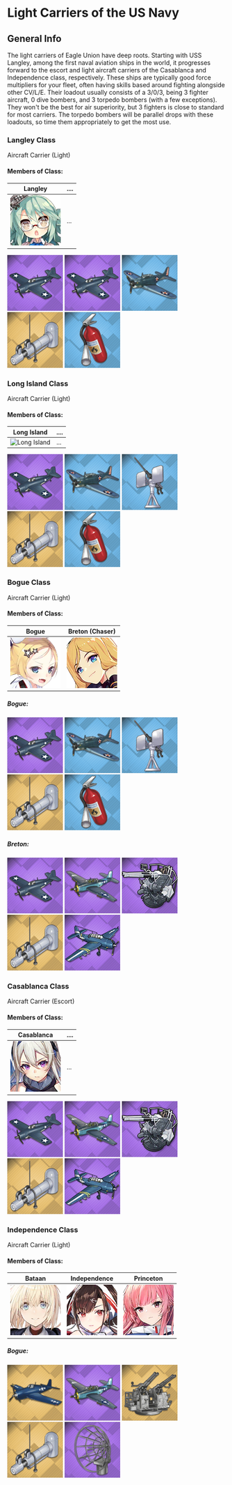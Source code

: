 # Light Carriers of the US Navy

## General Info

The light carriers of Eagle Union have deep roots. Starting with USS Langley, among the first naval aviation ships in the world, it progresses forward to the escort and light aircraft carriers of the Casablanca and Independence class, respectively. These ships are typically good force multipliers for your fleet, often having skills based around fighting alongside other CV/L/E. Their loadout usually consists of a 3/0/3, being 3 fighter aircraft, 0 dive bombers, and 3 torpedo bombers (with a few exceptions). They won't be the best for air superiority, but 3 fighters is close to standard for most carriers. The torpedo bombers will be parallel drops with these loadouts, so time them appropriately to get the most use.

### Langley Class

Aircraft Carrier (Light)

#### Members of Class: <br/>
Langley | ....
| ----- | ----- |
![Langley](/Icons/Ship/EagleUnion/Langley.png) |      ...        <br/>

![F4F](/Icons/Equipment/Aircraft/Fighter/F4FWildcat.png)
![F4F](/Icons/Equipment/Aircraft/Fighter/F4FWildcat.png)
![SBD3](/Icons/Equipment/Aircraft/Bomber/SBD-3Dauntless.png)
![SteamCatapult](/Icons/Equipment/Auxiliary/SteamCatapult.png)
![Extinguisher](/Icons/Equipment/Auxiliary/Extinguisher.png) <br/>

### Long Island Class

Aircraft Carrier (Light)

#### Members of Class: <br/>
Long Island | ....
| ----- | ----- |
![Long Island](/Icons/Ship/EagleUnion/Long_Island.png) |      ...        <br/>

![F4F](/Icons/Equipment/Aircraft/Fighter/F4FWildcat.png)
![SBD3](/Icons/Equipment/Aircraft/Bomber/SBD-3Dauntless.png)
![20mmOerlikon](/Icons/Equipment/AA/20mmOerlikon.png)
![SteamCatapult](/Icons/Equipment/Auxiliary/SteamCatapult.png)
![Extinguisher](/Icons/Equipment/Auxiliary/Extinguisher.png) <br/>

### Bogue Class

Aircraft Carrier (Light) <br/>

#### Members of Class: <br/>
Bogue | Breton (Chaser)
| ----- | ----- |
![Bogue](/Icons/Ship/EagleUnion/Bogue.png) | ![Chaser](/Icons/Ship/EagleUnion/Chaser.png) <br/>


##### Bogue:
![F4F](/Icons/Equipment/Aircraft/Fighter/F4FWildcat.png)
![SBD3](/Icons/Equipment/Aircraft/Bomber/SBD-3Dauntless.png)
![20mmOerlikon](/Icons/Equipment/AA/20mmOerlikon.png)
![SteamCatapult](/Icons/Equipment/Auxiliary/SteamCatapult.png)
![Extinguisher](/Icons/Equipment/Auxiliary/Extinguisher.png) <br/>

##### Breton:
![F4F](/Icons/Equipment/Aircraft/Fighter/F4FWildcat.png)
![TBF](/Icons/Equipment/Aircraft/Torpedo/TBFAvenger.png)
![Twin40mmBofors](/Icons/Equipment/AA/Twin40mmUSN.png)
![SteamCatapult](/Icons/Equipment/Auxiliary/SteamCatapult.png)
![TBM3ASW](/Icons/Equipment/Auxiliary/TBM3ASW.png) <br/>

### Casablanca Class

Aircraft Carrier (Escort)

#### Members of Class: <br/>
Casablanca | ....
| ----- | ----- |
![Casablanca](/Icons/Ship/EagleUnion/Casablanca.png) |      ...        <br/>

![F4F](/Icons/Equipment/Aircraft/Fighter/F4FWildcat.png)
![TBF](/Icons/Equipment/Aircraft/Torpedo/TBFAvenger.png)
![Twin40mmBofors](/Icons/Equipment/AA/Twin40mmUSN.png)
![SteamCatapult](/Icons/Equipment/Auxiliary/SteamCatapult.png)
![TBM3ASW](/Icons/Equipment/Auxiliary/TBM3ASW.png) <br/>

### Independence Class

Aircraft Carrier (Light) <br/>

#### Members of Class: <br/>
Bataan | Independence | Princeton
| ----- | ----- | ----- |
![Bataan](/Icons/Ship/EagleUnion/Bataan.png) | ![Independence](/Icons/Ship/EagleUnion/Independence.png) | ![Princeton](/Icons/Ship/EagleUnion/Princeton.png) <br/>


##### Bogue:
![F6F](/Icons/Equipment/Aircraft/Fighter/F6FHellcat.png)
![TBF](/Icons/Equipment/Aircraft/Torpedo/TBFAvenger.png)
![Quad40mmBofors](/Icons/Equipment/AA/Quad40mmUSN.png)
![SteamCatapult](/Icons/Equipment/Auxiliary/SteamCatapult.png)
![AirRadar](/Icons/Equipment/Auxiliary/AirRadar.png) <br/>